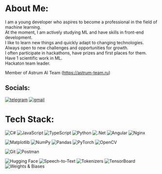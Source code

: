 # About Me:
I am a young developer who aspires to become a professional in the field of machine learning. <br>At the moment, I am actively studying ML and have skills in front-end development. <br>I like to learn new things and quickly adapt to changing technologies. <br>Always open to new challenges and opportunities for growth.<br>I often participate in hackathons, have prizes and first places for them.<br>Have 1 scientific work in ML.<br>Hackaton team leader.

Member of Astrum AI Team (https://astrum-team.ru)


## Socials:
[![telegram](https://img.shields.io/badge/telegram-blue?style=for-the-badge&logo=telegram&logoColor=white&link=https://t.me/chebukkk)](https://t.me/chebukkk)
[![gmail](https://img.shields.io/badge/gmail-white?style=for-the-badge&logo=gmail&logoColor=red&link=mailto:chebukshulgin@gmail.com)](mailto:chebukshulgin@gmail.com)

# Tech Stack:
![C#](https://img.shields.io/badge/c%23-%23239120.svg?style=for-the-badge&logo=csharp&logoColor=white)
![JavaScript](https://img.shields.io/badge/javascript-%23323330.svg?style=for-the-badge&logo=javascript&logoColor=%23F7DF1E)
![TypeScript](https://img.shields.io/badge/typescript-%23007ACC.svg?style=for-the-badge&logo=typescript&logoColor=white)
![Python](https://img.shields.io/badge/python-3670A0?style=for-the-badge&logo=python&logoColor=ffdd54)
![.Net](https://img.shields.io/badge/.NET-5C2D91?style=for-the-badge&logo=.net&logoColor=white)
![Angular](https://img.shields.io/badge/angular-%23DD0031.svg?style=for-the-badge&logo=angular&logoColor=white)
![Nginx](https://img.shields.io/badge/nginx-%23009639.svg?style=for-the-badge&logo=nginx&logoColor=white)

![Matplotlib](https://img.shields.io/badge/Matplotlib-%23ffffff.svg?style=for-the-badge&logo=Matplotlib&logoColor=black)
![NumPy](https://img.shields.io/badge/numpy-%23013243.svg?style=for-the-badge&logo=numpy&logoColor=white)
![Pandas](https://img.shields.io/badge/pandas-%23150458.svg?style=for-the-badge&logo=pandas&logoColor=white)
![PyTorch](https://img.shields.io/badge/PyTorch-%23EE4C2C.svg?style=for-the-badge&logo=PyTorch&logoColor=white)
![OpenCV](https://img.shields.io/badge/opencv-white?style=for-the-badge&logo=opencv&logoColor=red)

![Git](https://img.shields.io/badge/git-%23F05033.svg?style=for-the-badge&logo=git&logoColor=white)
![Postman](https://img.shields.io/badge/Postman-FF6C37?style=for-the-badge&logo=postman&logoColor=white)

<!-- Дополнения для работы с Wav2Vec2.0 -->
![Hugging Face](https://img.shields.io/badge/Hugging%20Face-%23FFBF00.svg?style=for-the-badge&logo=huggingface&logoColor=black)
![Speech-to-Text](https://img.shields.io/badge/Speech--to--Text-%2300B0FF.svg?style=for-the-badge&logo=google&logoColor=white)
![Tokenizers](https://img.shields.io/badge/Tokenizers-%23FF6F61.svg?style=for-the-badge&logo=data&logoColor=white)
![TensorBoard](https://img.shields.io/badge/TensorBoard-FF6F00?style=for-the-badge&logo=tensorflow&logoColor=white)
![Weights & Biases](https://img.shields.io/badge/Weights%20&%20Biases-FFBE00?style=for-the-badge&logo=wandb&logoColor=black)
